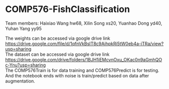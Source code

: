 # COMP576-FishClassification
Team members:
Haixiao Wang hw68, 
Xilin Song xs20, 
Yuanhao Dong yd40, 
Yuhan Yang yy95  

The weights can be accessed via google drive link https://drive.google.com/file/d/1qfnVkBsIT8c9AihpkRi5tW0eb4a-iTRa/view?usp=sharing  
The dataset can be accessed via google drive link https://drive.google.com/drive/folders/1BJH1iEMcvnOxu_OKac0n9aGmhQOc-Ynu?usp=sharing  
The COMP576Train is for data training and COMP576Predict is for testing. And the notebook ends with noise is train/predict based on data after augmentation.
